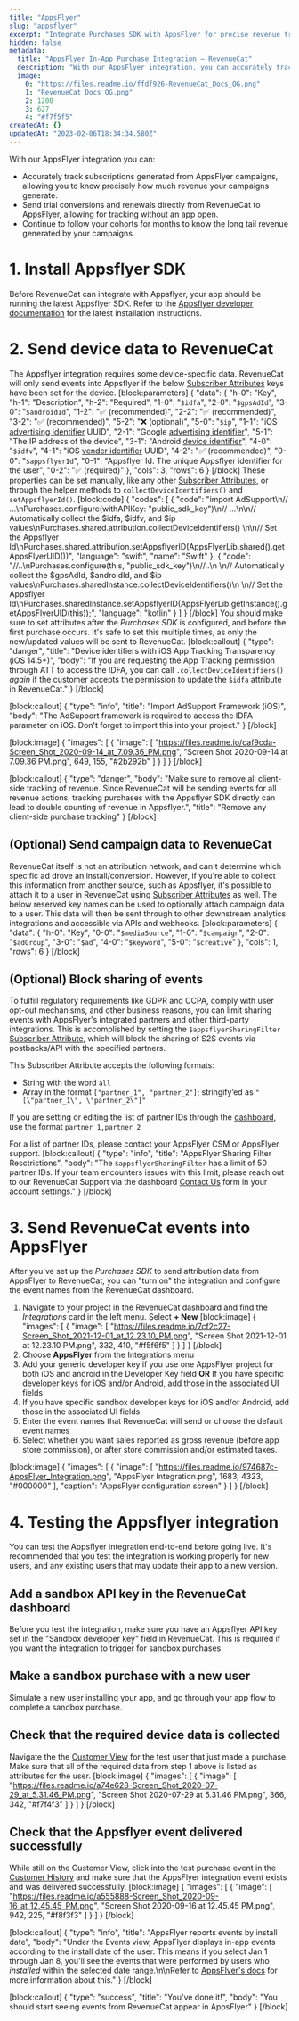 ```yaml
---
title: "AppsFlyer"
slug: "appsflyer"
excerpt: "Integrate Purchases SDK with AppsFlyer for precise revenue tracking"
hidden: false
metadata: 
  title: "AppsFlyer In-App Purchase Integration – RevenueCat"
  description: "With our AppsFlyer integration, you can accurately track subscriptions generated from AppsFlyer campaigns, allowing you to know precisely how much revenue your campaigns generate."
  image: 
    0: "https://files.readme.io/ffdf926-RevenueCat_Docs_OG.png"
    1: "RevenueCat Docs OG.png"
    2: 1200
    3: 627
    4: "#f7f5f5"
createdAt: {}
updatedAt: "2023-02-06T18:34:34.580Z"
---
```

With our AppsFlyer integration you can:
* Accurately track subscriptions generated from AppsFlyer campaigns, allowing you to know precisely how much revenue your campaigns generate.
* Send trial conversions and renewals directly from RevenueCat to AppsFlyer, allowing for tracking without an app open.
* Continue to follow your cohorts for months to know the long tail revenue generated by your campaigns.

# 1. Install Appsflyer SDK

Before RevenueCat can integrate with Appsflyer, your app should be running the latest Appsflyer SDK. Refer to the [Appsflyer developer documentation](https://support.appsflyer.com/hc/en-us/sections/6551164458257-Integrate-the-AppsFlyer-SDK) for the latest installation instructions.

# 2. Send device data to RevenueCat

The Appsflyer integration requires some device-specific data. RevenueCat will only send events into Appsflyer if the below [Subscriber Attributes](doc:subscriber-attributes) keys have been set for the device.
[block:parameters]
{
  "data": {
    "h-0": "Key",
    "h-1": "Description",
    "h-2": "Required",
    "1-0": "`$idfa`",
    "2-0": "`$gpsAdId`",
    "3-0": "`$androidId`",
    "1-2": "✅ (recommended)",
    "2-2": "✅ (recommended)",
    "3-2": "✅ (recommended)",
    "5-2": "❌ (optional)",
    "5-0": "`$ip`",
    "1-1": "iOS [advertising identifier](https://developer.apple.com/documentation/adsupport/asidentifiermanager/1614151-advertisingidentifier) UUID",
    "2-1": "Google [advertising identifier](https://developers.google.com/android/reference/com/google/android/gms/ads/identifier/AdvertisingIdClient.Info)",
    "5-1": "The IP address of the device",
    "3-1": "Android [device identifier](https://developer.android.com/reference/android/provider/Settings.Secure#ANDROID_ID)",
    "4-0": "`$idfv`",
    "4-1": "iOS [vender identifier](https://developer.apple.com/documentation/uikit/uidevice/1620059-identifierforvendor) UUID",
    "4-2": "✅ (recommended)",
    "0-0": "`$appsflyerId`",
    "0-1": "Appsflyer Id. The unique Appsflyer identifier for the user",
    "0-2": "✅ (required)"
  },
  "cols": 3,
  "rows": 6
}
[/block]
These properties can be set manually, like any other [Subscriber Attributes](doc:subscriber-attributes), or through the helper methods to `collectDeviceIdentifiers()` and `setAppsflyerId()`. 
[block:code]
{
  "codes": [
    {
      "code": "import AdSupport\n// ...\nPurchases.configure(withAPIKey: \"public_sdk_key\")\n// ...\n\n// Automatically collect the $idfa, $idfv, and $ip values\nPurchases.shared.attribution.collectDeviceIdentifiers() \n\n// Set the Appsflyer Id\nPurchases.shared.attribution.setAppsflyerID(AppsFlyerLib.shared().getAppsFlyerUID())",
      "language": "swift",
      "name": "Swift"
    },
    {
      "code": "//..\nPurchases.configure(this, \"public_sdk_key\")\n//..\n  \n// Automatically collect the $gpsAdId, $androidId, and $ip values\nPurchases.sharedInstance.collectDeviceIdentifiers()\n  \n// Set the Appsflyer Id\nPurchases.sharedInstance.setAppsflyerID(AppsFlyerLib.getInstance().getAppsFlyerUID(this));",
      "language": "kotlin"
    }
  ]
}
[/block]
You should make sure to set attributes after the *Purchases SDK* is configured, and before the first purchase occurs. It's safe to set this multiple times, as only the new/updated values will be sent to RevenueCat.
[block:callout]
{
  "type": "danger",
  "title": "Device identifiers with iOS App Tracking Transparency (iOS 14.5+)",
  "body": "If you are requesting the App Tracking permission through ATT to access the IDFA, you can call `.collectDeviceIdentifiers()` *again* if the customer accepts the permission to update the `$idfa` attribute in RevenueCat."
}
[/block]

[block:callout]
{
  "type": "info",
  "title": "Import AdSupport Framework (iOS)",
  "body": "The AdSupport framework is required to access the IDFA parameter on iOS. Don't forget to import this into your project."
}
[/block]

[block:image]
{
  "images": [
    {
      "image": [
        "https://files.readme.io/caf9cda-Screen_Shot_2020-09-14_at_7.09.36_PM.png",
        "Screen Shot 2020-09-14 at 7.09.36 PM.png",
        649,
        155,
        "#2b292b"
      ]
    }
  ]
}
[/block]

[block:callout]
{
  "type": "danger",
  "body": "Make sure to remove all client-side tracking of revenue. Since RevenueCat will be sending events for all revenue actions, tracking purchases with the Appsflyer SDK directly can lead to double counting of revenue in Appsflyer.",
  "title": "Remove any client-side purchase tracking"
}
[/block]
## (Optional) Send campaign data to RevenueCat
RevenueCat itself is not an attribution network, and can't determine which specific ad drove an install/conversion. However, if you're able to collect this information from another source, such as Appsflyer, it's possible to attach it to a user in RevenueCat using [Subscriber Attributes](doc:subscriber-attributes)  as well.
The below reserved key names can be used to optionally attach campaign data to a user. This data will then be sent through to other downstream analytics integrations and accessible via APIs and webhooks.
[block:parameters]
{
  "data": {
    "h-0": "Key",
    "0-0": "`$mediaSource`",
    "1-0": "`$campaign`",
    "2-0": "`$adGroup`",
    "3-0": "`$ad`",
    "4-0": "`$keyword`",
    "5-0": "`$creative`"
  },
  "cols": 1,
  "rows": 6
}
[/block]
## (Optional) Block sharing of events
To fulfill regulatory requirements like GDPR and CCPA, comply with user opt-out mechanisms, and other business reasons, you can limit sharing events with AppsFlyer's integrated partners and other third-party integrations. This is accomplished by setting the `$appsflyerSharingFilter` [Subscriber Attribute](doc:subscriber-attributes), which will block the sharing of S2S events via postbacks/API with the specified partners.

This Subscriber Attribute accepts the following formats:
- String with the word `all`
- Array in the format `["partner_1", "partner_2"]`;  stringify’ed as `"[\"partner_1\", \"partner_2\"]"`

If you are setting or editing the list of partner IDs through the [dashboard](https://www.revenuecat.com/docs/subscriber-attributes#reading-attributes), use the format `partner_1,partner_2`

For a list of partner IDs, please contact your AppsFlyer CSM or AppsFlyer support.
[block:callout]
{
  "type": "info",
  "title": "AppsFlyer Sharing Filter Resctrictions",
  "body": "The `$appsflyerSharingFilter` has a limit of 50 partner IDs. If your team encounters issues with this limit, please reach out to our RevenueCat Support via the dashboard [Contact Us](https://app.revenuecat.com/settings/support) form in your account settings."
}
[/block]
# 3. Send RevenueCat events into AppsFlyer

After you've set up the *Purchases SDK* to send attribution data from AppsFlyer to RevenueCat, you can "turn on" the integration and configure the event names from the RevenueCat dashboard.

1. Navigate to your project in the RevenueCat dashboard and find the *Integrations* card in the left menu. Select **+ New** 
[block:image]
{
  "images": [
    {
      "image": [
        "https://files.readme.io/7cf2c27-Screen_Shot_2021-12-01_at_12.23.10_PM.png",
        "Screen Shot 2021-12-01 at 12.23.10 PM.png",
        332,
        410,
        "#f5f6f5"
      ]
    }
  ]
}
[/block]
2. Choose **AppsFlyer** from the Integrations menu
3. Add your generic developer key if you use one AppsFlyer project for both iOS and android in the Developer Key field **OR** If you have specific developer keys for iOS and/or Android, add those in the associated UI fields
4. If you have specific sandbox developer keys for iOS and/or Android, add those in the associated UI fields
4. Enter the event names that RevenueCat will send or choose the default event names
5. Select whether you want sales reported as gross revenue (before app store commission), or after store commission and/or estimated taxes.


[block:image]
{
  "images": [
    {
      "image": [
        "https://files.readme.io/974687c-AppsFlyer_Integration.png",
        "AppsFlyer Integration.png",
        1683,
        4323,
        "#000000"
      ],
      "caption": "AppsFlyer configuration screen"
    }
  ]
}
[/block]
# 4. Testing the Appsflyer integration

You can test the Appsflyer integration end-to-end before going live. It's recommended that you test the integration is working properly for new users, and any existing users that may update their app to a new version.

## Add a sandbox API key in the RevenueCat dashboard
Before you test the integration, make sure you have an Appsflyer API key set in the "Sandbox developer key" field in RevenueCat. This is required if you want the integration to trigger for sandbox purchases.

## Make a sandbox purchase with a new user
Simulate a new user installing your app, and go through your app flow to complete a sandbox purchase.

## Check that the required device data is collected
Navigate the the [Customer View](doc:customers) for the test user that just made a purchase. Make sure that all of the required data from step 1 above is listed as attributes for the user.
[block:image]
{
  "images": [
    {
      "image": [
        "https://files.readme.io/a74e628-Screen_Shot_2020-07-29_at_5.31.46_PM.png",
        "Screen Shot 2020-07-29 at 5.31.46 PM.png",
        366,
        342,
        "#f7f4f3"
      ]
    }
  ]
}
[/block]
## Check that the Appsflyer  event delivered successfully
While still on the Customer View, click into the test purchase event in the [Customer History](doc:customer-history) and make sure that the AppsFlyer integration event exists and was delivered successfully. 
[block:image]
{
  "images": [
    {
      "image": [
        "https://files.readme.io/a555888-Screen_Shot_2020-09-16_at_12.45.45_PM.png",
        "Screen Shot 2020-09-16 at 12.45.45 PM.png",
        942,
        225,
        "#f8f3f3"
      ]
    }
  ]
}
[/block]

[block:callout]
{
  "type": "info",
  "title": "AppsFlyer reports events by install date",
  "body": "Under the Events view, AppsFlyer displays in-app events according to the install date of the user. This means if you select Jan 1 through Jan 8, you'll see the events that were performed by users who *installed* within the selected date range.\n\nRefer to [AppsFlyer's docs](https://support.appsflyer.com/hc/en-us/articles/207034486-Server-to-server-events-API-for-mobile-S2S-mobile-#troubleshooting) for more information about this."
}
[/block]

[block:callout]
{
  "type": "success",
  "title": "You've done it!",
  "body": "You should start seeing events from RevenueCat appear in AppsFlyer"
}
[/block]